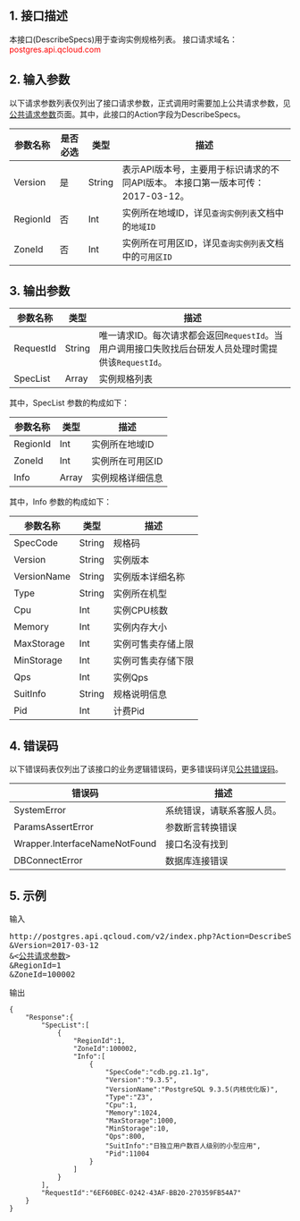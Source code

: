 ## 1. 接口描述
本接口(DescribeSpecs)用于查询实例规格列表。
接口请求域名：<font style='color:red'>postgres.api.qcloud.com </font>

## 2. 输入参数
以下请求参数列表仅列出了接口请求参数，正式调用时需要加上公共请求参数，见<a href='/doc/api/238/7328' title='公共请求参数'>公共请求参数</a>页面。其中，此接口的Action字段为DescribeSpecs。

| 参数名称 | 是否必选  | 类型 | 描述 |
|---------|---------|---------|---------|
| Version | 是 | String | 表示API版本号，主要用于标识请求的不同API版本。 本接口第一版本可传：2017-03-12。|
| RegionId | 否 | Int | 实例所在地域ID，详见`查询实例列表`文档中的`地域ID` |
| ZoneId | 否 | Int | 实例所在可用区ID，详见`查询实例列表`文档中的`可用区ID` |

## 3. 输出参数

| 参数名称 | 类型 | 描述 |
|---------|---------|---------|
| RequestId | String | 唯一请求ID。每次请求都会返回`RequestId`。当用户调用接口失败找后台研发人员处理时需提供该`RequestId`。|
| SpecList | Array | 实例规格列表 |

其中，SpecList 参数的构成如下：

| 参数名称 | 类型 | 描述 |
|---------|---------|---------|
| RegionId | Int | 实例所在地域ID |
| ZoneId | Int | 实例所在可用区ID |
| Info | Array | 实例规格详细信息 |

其中，Info 参数的构成如下：

| 参数名称 | 类型 | 描述 |
|---------|---------|---------|
| SpecCode | String | 规格码 |
| Version | String | 实例版本 |
| VersionName | String | 实例版本详细名称 |
| Type | String | 实例所在机型 |
| Cpu | Int | 实例CPU核数 |
| Memory | Int | 实例内存大小 |
| MaxStorage | Int | 实例可售卖存储上限 |
| MinStorage | Int | 实例可售卖存储下限 |
| Qps | Int | 实例Qps |
| SuitInfo | String | 规格说明信息 |
| Pid | Int | 计费Pid |

## 4. 错误码
以下错误码表仅列出了该接口的业务逻辑错误码，更多错误码详见<a href="http://www.qcloud.com/doc/api/238/7334">公共错误码</a>。

| 错误码 | 描述 |
|---------|---------|
|SystemError| 系统错误，请联系客服人员。|
| ParamsAssertError | 参数断言转换错误 |
| Wrapper.InterfaceNameNotFound | 接口名没有找到 |
| DBConnectError | 数据库连接错误 |


## 5. 示例
输入
<pre>
http://postgres.api.qcloud.com/v2/index.php?Action=DescribeSpecs
&Version=2017-03-12
&<<a href="http://www.qcloud.com/document/api/238/7328">公共请求参数</a>>
&RegionId=1
&ZoneId=100002
</pre>
输出
```
{
    "Response":{
        "SpecList":[
            {
                "RegionId":1,
                "ZoneId":100002,
                "Info":[
                    {
                        "SpecCode":"cdb.pg.z1.1g",
                        "Version":"9.3.5",
                        "VersionName":"PostgreSQL 9.3.5(内核优化版)",
                        "Type":"Z3",
                        "Cpu":1,
                        "Memory":1024,
                        "MaxStorage":1000,
                        "MinStorage":10,
                        "Qps":800,
                        "SuitInfo":"日独立用户数百人级别的小型应用",
                        "Pid":11004
                    }
                ]
            }
        ],
        "RequestId":"6EF60BEC-0242-43AF-BB20-270359FB54A7"
    }
}
```

